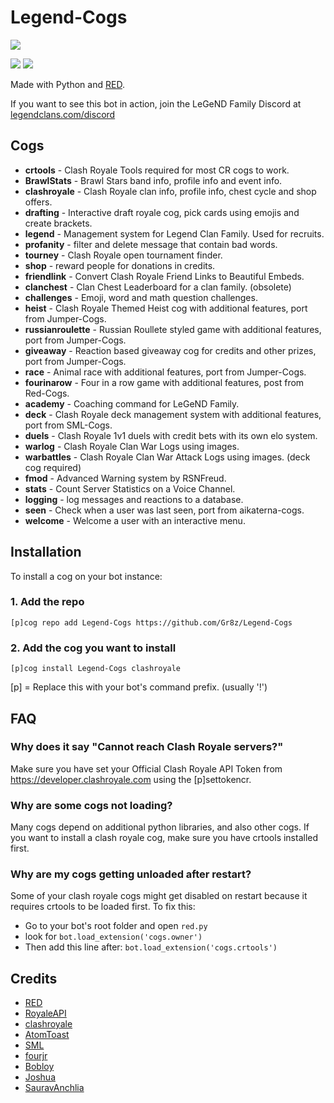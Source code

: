 # Legend-Cogs
<img src="https://imgur.com/fw6Mmwl.png">

[<img src="https://discordapp.com/api/guilds/374596069989810176/widget.png?style=shield">](http://discord.gg/T7XdjFS) [<img src="https://img.shields.io/badge/discord-py-blue.svg">](https://github.com/Rapptz/discord.py)

Made with Python and [RED](https://github.com/Cog-Creators/Red-DiscordBot).

If you want to see this bot in action, join the LeGeND Family Discord at [legendclans.com/discord](http://discord.gg/T7XdjFS)


## Cogs

 * **crtools** - Clash Royale Tools required for most CR cogs to work.
 * **BrawlStats** - Brawl Stars band info, profile info and event info.
 * **clashroyale** - Clash Royale clan info, profile info, chest cycle and shop offers.
 * **drafting** - Interactive draft royale cog, pick cards using emojis and create brackets.
 * **legend** - Management system for Legend Clan Family. Used for recruits.
 * **profanity** - filter and delete message that contain bad words.
 * **tourney** - Clash Royale open tournament finder.
 * **shop** - reward people for donations in credits.
 * **friendlink** - Convert Clash Royale Friend Links to Beautiful Embeds.
 * **clanchest** - Clan Chest Leaderboard for a clan family. (obsolete)
 * **challenges** - Emoji, word and math question challenges.
 * **heist** - Clash Royale Themed Heist cog with additional features, port from Jumper-Cogs.
 * **russianroulette** - Russian Roullete styled game with additional features, port from Jumper-Cogs.
 * **giveaway** - Reaction based giveaway cog for credits and other prizes, port from Jumper-Cogs.
 * **race** - Animal race with additional features, port from Jumper-Cogs.
 * **fourinarow** - Four in a row game with additional features, post from Red-Cogs.
 * **academy** - Coaching command for LeGeND Family.
 * **deck** - Clash Royale deck management system with additional features, port from SML-Cogs.
 * **duels** - Clash Royale 1v1 duels with credit bets with its own elo system.
 * **warlog** - Clash Royale Clan War Logs using images.
 * **warbattles** - Clash Royale Clan War Attack Logs using images. (deck cog required)
 * **fmod** - Advanced Warning system by RSNFreud.
 * **stats** - Count Server Statistics on a Voice Channel.
 * **logging** - log messages and reactions to a database.
 * **seen** - Check when a user was last seen, port from aikaterna-cogs.
 * **welcome** - Welcome a user with an interactive menu.


## Installation

To install a cog on your bot instance:

### 1. Add the repo

`[p]cog repo add Legend-Cogs https://github.com/Gr8z/Legend-Cogs`

### 2. Add the cog you want to install

`[p]cog install Legend-Cogs clashroyale`

[p] = Replace this with your bot's command prefix. (usually '!')


## FAQ

### Why does it say "Cannot reach Clash Royale servers?"

Make sure you have set your Official Clash Royale API Token from https://developer.clashroyale.com using the [p]settokencr.

### Why are some cogs not loading?

Many cogs depend on additional python libraries, and also other cogs. If you want to install a clash royale cog, make sure you have crtools installed first.

### Why are my cogs getting unloaded after restart?

Some of your clash royale cogs might get disabled on restart because it requires crtools to be loaded first. To fix this:

* Go to your bot's root folder and open `red.py`
* look for ``bot.load_extension('cogs.owner')``
* Then add this line after: ``bot.load_extension('cogs.crtools')``



## Credits

* [RED](https://github.com/Cog-Creators/Red-DiscordBot)
* [RoyaleAPI](https://github.com/royaleapi)
* [clashroyale](https://github.com/cgrok/clashroyale)
* [AtomToast](https://github.com/AtomToast)
* [SML](https://github.com/smlbiobot)
* [fourjr](https://github.com/fourjr)
* [Bobloy](https://github.com/bobloy)
* [Joshua](https://github.com/yeongjoshua)
* [SauravAnchlia](https://github.com/SauravAnchlia)